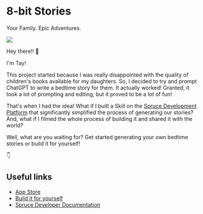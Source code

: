 # 8-bit Stories
Your Family. Epic Adventures.

[<img src="https://video.squarespace-cdn.com/content/v1/6518d0701bba42532ec534cb/e490e488-9c69-4dbc-b44b-bad9f234b84f/thumbnail" />](https://8bitstories.app)

Hey there!! 👋

I'm Tay!

This project started because I was really disappointed with the quality of children's books available for my daughters. So, I decided to try and prompt ChatGPT to write a bedtime story for them. It actually worked! Granted, it took a lot of prompting and editing, but it proved to be a lot of fun!

That's when I had the idea! What if I built a Skill on the [Spruce Development Platform](https://developer.spruce.bot) that significantly simplified the process of generating our stories? And, what if I filmed the whole process of building it and shared it with the world?

Well, what are you waiting for? Get started generating your own bedtime stories or build it for yourself!

👇

## Useful links
* [App Store](https://apps.apple.com/us/app/8-bit-bedtime-stories/id6468368534)
* [Build it for yourself](https://sprucelabsai.github.io/spruce-documentation/training/building-a-skill/)
* [Spruce Developer Documentation](https://developer.spruce.bot)
